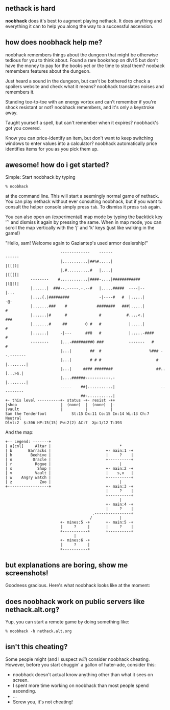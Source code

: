 nethack is hard
---------------

**noobhack** does it's best to augment playing nethack. It does anything and 
everything it can to help you along the way to a successful ascension.

how does noobhack help me?
--------------------------

noobhack remembers things about the dungeon that might be otherwise tedious for
you to think about. Found a rare bookshop on dlvl 5 but don't have the money to
pay for the books yet or the time to steal them? nooback remembers features
about the dungeon. 

Just heard a sound in the dungeon, but can't be bothered to check a spoilers
website and check what it means? noobhack translates noises and remembers it.

Standing toe-to-toe with an energy vortex and can't remember if you're shock 
resistant or not? noobhack remembers, and it's only a keystroke away.

Taught yourself a spell, but can't remember when it expires? noobhack's got you
covered.

Know you can price-identify an item, but don't want to keep switching windows
to enter values into a calculator? noobhack automatically price identifies 
items for you as you pick them up.

awesome! how do i get started?
------------------------------

Simple: Start noobhack by typing

    % noobhack

at the command line. This will start a seemingly normal game of nethack. You
can play nethack without ever consulting noobhack, but if you want to consult
the helper console simply press `tab`. To dismiss it press `tab` again.

You can also open an (experimental) map mode by typing the backtick key '`' and
dismiss it again by pressing the same. When in map mode, you can scroll the map
vertically with the 'j' and 'k' keys (just like walking in the game!)

"Hello, sam!  Welcome again to Gaziantep's used armor dealership!"

                            -------------    ------                        ------
                            |...........|##%#.....|                        |[[[)|
                            |.#..........#   |....|                        |[[[[|
               --------    #............|####-....|############            |[@[[|
               |......|  ###--.-----.-.--#   |.....#####  ----|--          |...
               |....{.|#########             -|----#   #  |.....|          -@-
               |.......###    #             ########   ###|.....|           #
               |......|#      #              #           #....<.|         ###
               |.......#     ##        0 #   #            |.....|         #
               |......|     -|---      ##0   #            |.....-####     #
               --------     |...-#########0 ###           -------   #     #
                            |...|        ##  #                     %### --.-------
                            |...|        # # #                        # |........|
                            |...|     #### ########                   ##..[...>$.|
                            |....######-----------.-                    |........|
                            -----    ##|...........|                    ----------
                                     ##-...........|
    +- this level ----------+- status -+- resist -++
    |shop                   |  (none)  |  (none)  |-
    |vault                  |          |          |
    Sam the Tenderfoot           St:15 Dx:11 Co:15 In:14 Wi:13 Ch:7  Neutral
    Dlvl:2  $:306 HP:15(15) Pw:2(2) AC:7  Xp:1/12 T:393

And the map:

    +-- Legend: -------+                               
    | a[cnl]     Altar |                              *
    | b       Barracks |                        +- main:1 -+
    | h        Beehive |                        |     ?    |
    | o         Oracle |                        +----------+
    | r          Rogue |                              |
    | s           Shop |                        +- main:2 -+
    | v          Vault |                        |    s,v   |
    | w    Angry watch |                        +----------+
    | z            Zoo |                              |
    +------------------+                        +- main:3 -+
                                                |     ?    |
                                                +----------+
                                                      |
                                                +- main:4 -+
                                                |     ?    |
                                          .-----+----------+
                                         /            |
                            +- mines:5 -+       +- main:5 -+
                            |     ?     |       |     ?    |
                            +-----------+       +----------+
                                  |
                            +- mines:6 -+
                            |     ?     |
                            +-----------+

but explanations are boring, show me screenshots!
-------------------------------------------------

Goodness gracious. Here's what noobhack looks like at the moment:

does noobhack work on public servers like nethack.alt.org?
----------------------------------------------------------

Yup, you can start a remote game by doing something like:

    % noobhack -h nethack.alt.org

isn't this cheating?
--------------------

Some people might (and I suspect *will*) consider noobhack cheating. However,
before you start chuggin' a gallon of hater-ade, consider this:

* noobhack doesn't actual know anything other than what it sees on screen.
* I spent more time working on noobhack than most people spend ascending.
* ...
* Screw you, it's not cheating!

